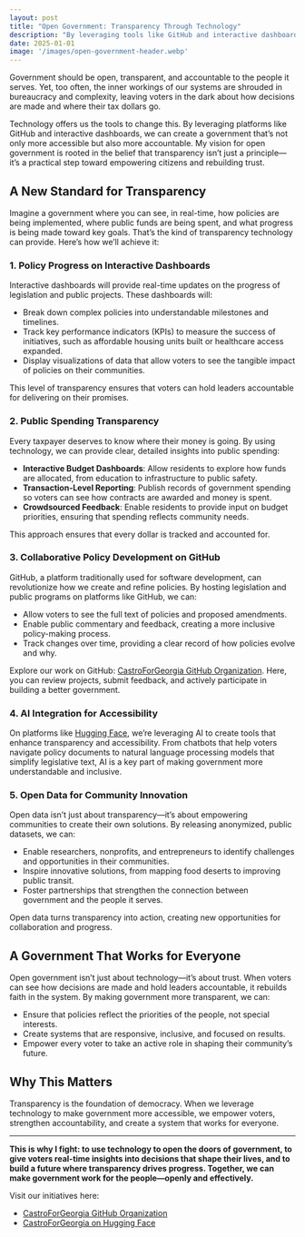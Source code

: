 ```yaml
---
layout: post
title: "Open Government: Transparency Through Technology"
description: "By leveraging tools like GitHub and interactive dashboards, we can give voters real-time insights into policy progress and public spending, making government more transparent and accessible."
date: 2025-01-01
image: '/images/open-government-header.webp'
---
```


Government should be open, transparent, and accountable to the people it serves. Yet, too often, the inner workings of our systems are shrouded in bureaucracy and complexity, leaving voters in the dark about how decisions are made and where their tax dollars go.

Technology offers us the tools to change this. By leveraging platforms like GitHub and interactive dashboards, we can create a government that’s not only more accessible but also more accountable. My vision for open government is rooted in the belief that transparency isn’t just a principle—it’s a practical step toward empowering citizens and rebuilding trust.

## A New Standard for Transparency

Imagine a government where you can see, in real-time, how policies are being implemented, where public funds are being spent, and what progress is being made toward key goals. That’s the kind of transparency technology can provide. Here’s how we’ll achieve it:

### 1. **Policy Progress on Interactive Dashboards**

Interactive dashboards will provide real-time updates on the progress of legislation and public projects. These dashboards will:

- Break down complex policies into understandable milestones and timelines.  
- Track key performance indicators (KPIs) to measure the success of initiatives, such as affordable housing units built or healthcare access expanded.  
- Display visualizations of data that allow voters to see the tangible impact of policies on their communities.  

This level of transparency ensures that voters can hold leaders accountable for delivering on their promises.

### 2. **Public Spending Transparency**

Every taxpayer deserves to know where their money is going. By using technology, we can provide clear, detailed insights into public spending:

- **Interactive Budget Dashboards**: Allow residents to explore how funds are allocated, from education to infrastructure to public safety.  
- **Transaction-Level Reporting**: Publish records of government spending so voters can see how contracts are awarded and money is spent.  
- **Crowdsourced Feedback**: Enable residents to provide input on budget priorities, ensuring that spending reflects community needs.  

This approach ensures that every dollar is tracked and accounted for.

### 3. **Collaborative Policy Development on GitHub**

GitHub, a platform traditionally used for software development, can revolutionize how we create and refine policies. By hosting legislation and public programs on platforms like GitHub, we can:

- Allow voters to see the full text of policies and proposed amendments.  
- Enable public commentary and feedback, creating a more inclusive policy-making process.  
- Track changes over time, providing a clear record of how policies evolve and why.  

Explore our work on GitHub: [CastroForGeorgia GitHub Organization](https://github.com/CastroForGeorgia). Here, you can review projects, submit feedback, and actively participate in building a better government.

### 4. **AI Integration for Accessibility**

On platforms like [Hugging Face](https://huggingface.co/CastroForGeorgia), we’re leveraging AI to create tools that enhance transparency and accessibility. From chatbots that help voters navigate policy documents to natural language processing models that simplify legislative text, AI is a key part of making government more understandable and inclusive.

### 5. **Open Data for Community Innovation**

Open data isn’t just about transparency—it’s about empowering communities to create their own solutions. By releasing anonymized, public datasets, we can:

- Enable researchers, nonprofits, and entrepreneurs to identify challenges and opportunities in their communities.  
- Inspire innovative solutions, from mapping food deserts to improving public transit.  
- Foster partnerships that strengthen the connection between government and the people it serves.  

Open data turns transparency into action, creating new opportunities for collaboration and progress.

## A Government That Works for Everyone

Open government isn’t just about technology—it’s about trust. When voters can see how decisions are made and hold leaders accountable, it rebuilds faith in the system. By making government more transparent, we can:

- Ensure that policies reflect the priorities of the people, not special interests.  
- Create systems that are responsive, inclusive, and focused on results.  
- Empower every voter to take an active role in shaping their community’s future.  

## Why This Matters

Transparency is the foundation of democracy. When we leverage technology to make government more accessible, we empower voters, strengthen accountability, and create a system that works for everyone.

---

**This is why I fight: to use technology to open the doors of government, to give voters real-time insights into decisions that shape their lives, and to build a future where transparency drives progress. Together, we can make government work for the people—openly and effectively.**

Visit our initiatives here:  
- [CastroForGeorgia GitHub Organization](https://github.com/CastroForGeorgia)  
- [CastroForGeorgia on Hugging Face](https://huggingface.co/CastroForGeorgia)  

